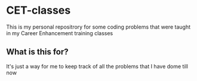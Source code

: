 # CET-classes
This is my personal repositrory for some coding problems that were taught in my Career Enhancement training classes

## What is this for?  
It's just a way for me to keep track of all the problems that I have dome till now
